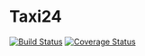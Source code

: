 # Taxi24

[![Build Status](https://travis-ci.org/AbdoulNuru/Taxi24-Api.svg?branch=develop)](https://travis-ci.org/AbdoulNuru/Taxi24-Api) [![Coverage Status](https://coveralls.io/repos/github/AbdoulNuru/Taxi24-Api/badge.svg?branch=develop)](https://coveralls.io/github/AbdoulNuru/Taxi24-Api?branch=develop)
